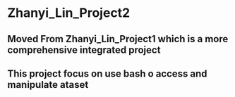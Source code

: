 # Zhanyi_Lin_Project2

## Moved From Zhanyi_Lin_Project1 which is a more comprehensive integrated project
## This project focus on use bash o access and manipulate ataset
